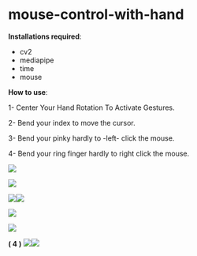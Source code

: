# mouse-control-with-hand

﻿**Installations required**:

- cv2 
- mediapipe
- time
- mouse 

**How to use**:

1- Center Your Hand Rotation To Activate Gestures.

2- Bend your index to move the cursor.

3- Bend your pinky hardly to -left- click the mouse.

4- Bend your ring finger hardly to right click the mouse.


![](Aspose.Words.183fa03c-9272-4a6f-a856-ba33539967db.001.png)

![](Aspose.Words.183fa03c-9272-4a6f-a856-ba33539967db.002.png)













![](Aspose.Words.183fa03c-9272-4a6f-a856-ba33539967db.003.png)![](Aspose.Words.183fa03c-9272-4a6f-a856-ba33539967db.004.png)














![](Aspose.Words.183fa03c-9272-4a6f-a856-ba33539967db.005.png)

![](Aspose.Words.183fa03c-9272-4a6f-a856-ba33539967db.006.png)











**( 4 )**
![](Aspose.Words.183fa03c-9272-4a6f-a856-ba33539967db.007.png)![](Aspose.Words.183fa03c-9272-4a6f-a856-ba33539967db.008.png)

